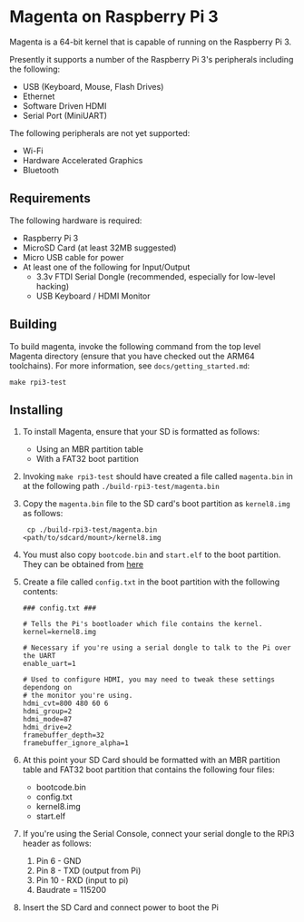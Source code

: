 #  Magenta on Raspberry Pi 3

Magenta is a 64-bit kernel that is capable of running on the Raspberry Pi 3.

Presently it supports a number of the Raspberry Pi 3's peripherals including
the following:
 + USB (Keyboard, Mouse, Flash Drives)
 + Ethernet
 + Software Driven HDMI
 + Serial Port (MiniUART)

The following peripherals are not yet supported:
 + Wi-Fi
 + Hardware Accelerated Graphics
 + Bluetooth

## Requirements

The following hardware is required:
 + Raspberry Pi 3
 + MicroSD Card (at least 32MB suggested)
 + Micro USB cable for power
 + At least one of the following for Input/Output
    - 3.3v FTDI Serial Dongle (recommended, especially for low-level hacking)
    - USB Keyboard / HDMI Monitor

## Building
To build magenta, invoke the following command from the top level Magenta
directory (ensure that you have checked out the ARM64 toolchains). For more
information, see `docs/getting_started.md`:

    make rpi3-test

## Installing
1. To install Magenta, ensure that your SD is formatted as follows:
   + Using an MBR partition table
   + With a FAT32 boot partition

2. Invoking `make rpi3-test`  should have created a file called `magenta.bin` in
   at the following path `./build-rpi3-test/magenta.bin`

3. Copy the `magenta.bin` file to the SD card's boot partition as `kernel8.img`
   as follows:

        cp ./build-rpi3-test/magenta.bin <path/to/sdcard/mount>/kernel8.img

4. You must also copy `bootcode.bin` and `start.elf` to the boot partition. They
   can be obtained from [here](https://github.com/raspberrypi/firmware/tree/master/boot)

5. Create a file called `config.txt` in the boot partition with the following
   contents:

   ```
   ### config.txt ###

   # Tells the Pi's bootloader which file contains the kernel.
   kernel=kernel8.img

   # Necessary if you're using a serial dongle to talk to the Pi over the UART
   enable_uart=1

   # Used to configure HDMI, you may need to tweak these settings dependong on
   # the monitor you're using.
   hdmi_cvt=800 480 60 6
   hdmi_group=2
   hdmi_mode=87
   hdmi_drive=2
   framebuffer_depth=32
   framebuffer_ignore_alpha=1
   ```

6. At this point your SD Card should be formatted with an MBR partition table
   and FAT32 boot partition that contains the following four files:
   + bootcode.bin
   + config.txt
   + kernel8.img
   + start.elf

7. If you're using the Serial Console, connect your serial dongle to the RPi3
   header as follows:
   1. Pin 6 - GND
   2. Pin 8 - TXD (output from Pi)
   3. Pin 10 - RXD (input to pi)
   4. Baudrate = 115200

8. Insert the SD Card and connect power to boot the Pi


